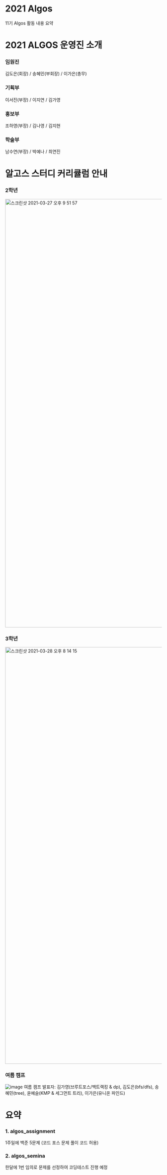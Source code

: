 # 2021 Algos
11기 Algos 활동 내용 요약

# 2021 ALGOS 운영진 소개
### 임원진 
김도은(회장) / 송혜민(부회장) / 이가은(총무)
### 기획부 
이서진(부장) / 이지연 / 김가영
### 홍보부 
조하영(부장) / 김나영 / 김지현
### 학술부 
남수연(부장) / 박예나 / 최연진


# 알고스 스터디 커리큘럼 안내
### 2학년
<img width="1375" alt="스크린샷 2021-03-27 오후 9 51 57" src="https://user-images.githubusercontent.com/61380136/112794192-7b6ff000-90a1-11eb-86dc-fb6b9dbb9f89.png">

### 3학년
<img width="1338" alt="스크린샷 2021-03-28 오후 8 14 15" src="https://user-images.githubusercontent.com/61380136/112794246-8a56a280-90a1-11eb-99b4-0b5b2b783e15.png">

### 여름 캠프
![image](https://user-images.githubusercontent.com/61380136/125170769-88959280-e1eb-11eb-8f21-0a8612de6c35.png)
여름 캠프 발표자: 김가영(브루트포스/백트랙킹 & dp), 김도은(bfs/dfs), 송혜민(tree), 윤예슬(KMP & 세그먼트 트리), 이가은(유니온 파인드)

# 요약
### 1. algos_assignment

1주일에 백준 5문제 (코드 포스 문제 풀이 코드 허용)


### 2. algos_semina

한달에 1번 임의로 문제를 선정하여 코딩테스트 진행 예정


